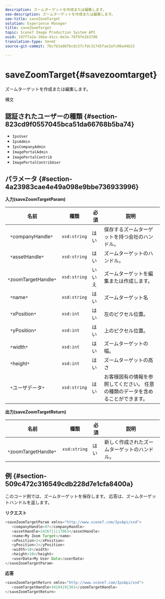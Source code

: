 ```yaml
---
description: ズームターゲットを作成または編集します。
seo-description: ズームターゲットを作成または編集します。
seo-title: saveZoomTarget
solution: Experience Manager
title: saveZoomTarget
topic: Scene7 Image Production System API
uuid: 197f7a2a-39ea-41cc-8e3a-76f9fe1b37d0
translation-type: tm+mt
source-git-commit: 7bc7b3a86fbcdc57cfdc31745fae3afc06e44b15

---
```



# saveZoomTarget{#savezoomtarget}

ズームターゲットを作成または編集します。

構文

## 認証されたユーザーの種類 {#section-823cd9f0557045bca51da66768b5ba74}

* `IpsUser`
* `IpsAdmin`
* `IpsCompanyAdmin`
* `ImagePortalAdmin`
* `ImagePortalContrib`
* `ImagePortalContribUser`

## パラメータ {#section-4a23983cae4e49a098e9bbe736933996}

**入力(saveZoomTargetParam)**

| 名前 | 種類 | 必須 | 説明 |
|---|---|---|---|
| ` *`companyHandle`*` | `xsd:string` | はい | 保存するズームターゲットを持つ会社のハンドル。 |
| ` *`assetHandle`*` | `xsd:string` | はい | ズームターゲットのハンドル。 |
| ` *`zoomTargetHandle`*` | `xsd:string` | いいえ | ズームターゲットを編集または作成します。 |
| ` *`name`*` | `xsd:string` | はい | ズームターゲット名 |
| ` *`xPosition`*` | `xsd:int` | はい | 左のピクセル位置。 |
| ` *`yPosition`*` | `xsd:int` | はい | 上のピクセル位置。 |
| ` *`width`*` | `xsd:int` | はい | ズームターゲットの幅。 |
| ` *`height`*` | `xsd:int` | はい | ズームターゲットの高さ |
| ` *`ユーザデータ`*` | `xsd:string` | はい | お客様固有の情報を参照してください。 任意の種類のデータを含めることができます。 |

**出力(saveZoomTargetReturn)**

| 名前 | 種類 | 必須 | 説明 |
|---|---|---|---|
| ` *`zoomTargetHandle`*` | `xsd:string` | はい | 新しく作成されたズームターゲットのハンドル。 |

## 例 {#section-509c472c316549cdb228d7e1cfa8400a}

このコード例では、ズームターゲットを保存します。 応答は、ズームターゲットハンドルを返します。

**リクエスト**

```java
<saveZoomTargetParam xmlns="http://www.scene7.com/IpsApi/xsd">
   <companyHandle>47</companyHandle>
   <assetHandle>24267|1|17063</assetHandle>
   <name>My Zoom Target</name>
   <xPosition>2</xPosition>
   <yPosition>2</yPosition>
   <width>10</width>
   <height>10</height>
   <userData>My User Data</userData>
</saveZoomTargetParam>
```

**応答**

```java
<saveZoomTargetReturn xmlns="http://www.scene7.com/IpsApi/xsd">
   <zoomTargetHandle>34194|9|301</zoomTargetHandle>
</saveZoomTargetReturn>
```


